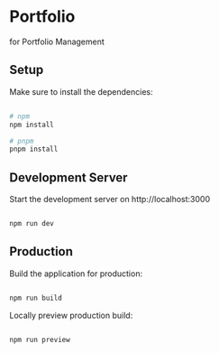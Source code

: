 # Portfolio

for Portfolio Management

## Setup

Make sure to install the dependencies:

```bash

# npm
npm install

# pnpm
pnpm install

```

## Development Server

Start the development server on http://localhost:3000

```bash

npm run dev

```

## Production

Build the application for production:

```bash

npm run build

```

Locally preview production build:

```bash

npm run preview

```
